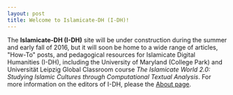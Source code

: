 ```yaml
---
layout: post
title: Welcome to Islamicate-DH (I-DH)!
---
```


The **Islamicate-DH (I-DH)** site will be under construction during the summer and early fall of 2016, but it will soon be home to a wide range of articles, "How-To" posts, and pedagogical resources for Islamicate Digital Humanities (I-DH), including the University of Maryland (College Park) and Universität Leipzig Global Classroom course _The Islamicate World 2.0: Studying Islamic Cultures through Computational Textual Analysis_. For more information on the editors of I-DH, please the [About page](http://islamicate-dh.github.io/aboutme/).
